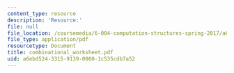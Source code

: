 ```yaml
---
content_type: resource
description: 'Resource:'
file: null
file_location: /coursemedia/6-004-computation-structures-spring-2017/a6ebd5243315913900601c535cdb7a52_combinational_worksheet.pdf
file_type: application/pdf
resourcetype: Document
title: combinational_worksheet.pdf
uid: a6ebd524-3315-9139-0060-1c535cdb7a52
---
```

